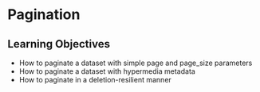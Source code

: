 # Pagination
## Learning Objectives
- How to paginate a dataset with simple page and page_size parameters
- How to paginate a dataset with hypermedia metadata
- How to paginate in a deletion-resilient manner
